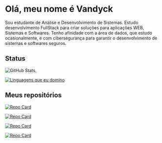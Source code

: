 # Olá, meu nome é Vandyck

Sou estudante de Análise e Desenvolvimento de Sistemas. Estudo desenvolvimento FullStack para criar soluções para aplicações WEB, Sistemas e Softwares. Tenho afinidade com a área de dados, que estudo ocasionalmente, e com cibersegurança para garantir o desenvolvimento de sistemas e softwares seguros.

## Status
![GitHub Stats](https://github-readme-stats.vercel.app/api?username=VandyckLN&theme=transparent&bg_color=000&border_color=30A3DC&show_icons=true&icon_color=8A2BE2&title_color=8A2BE2&text_color=30A3DC), 

[![Linguagens que eu domino](https://github-readme-stats.vercel.app/api/top-langs/?username=VandyckLN&layout=pie&bg_color=000&border_color=30A3DC&pt-br)](https://github.com/anuraghazra/github-readme-stats)


## Meus repositórios

[![Repo Card](https://github-readme-stats.vercel.app/api/pin/?username=VandyckLN&repo=Sistema_Bancario_POO&bg_color=000&border_color=30A3DC&show_icons=true&icon_color=8A2BE2&title_color=8A2BE2&text_color=30A3DC)](https://github.com/VandyckLN/Sistema_Bancario_POO)

[![Repo Card](https://github-readme-stats.vercel.app/api/pin/?username=VandyckLN&repo=Portfolio-DIO&bg_color=000&border_color=30A3DC&show_icons=true&icon_color=8A2BE2&title_color=8A2BE2&text_color=30A3DC)](https://github.com/VandyckLN/Portfolio-DIO)

[![Repo Card](https://github-readme-stats.vercel.app/api/pin/?username=VandyckLN&repo=Sismedicine&bg_color=000&border_color=30A3DC&show_icons=true&icon_color=8A2BE2&title_color=8A2BE2&text_color=30A3DC)](https://github.com/VandyckLN/Sismedicine)

[![Repo Card](https://github-readme-stats.vercel.app/api/pin/?username=VandyckLN&repo=-Yu-Gi-Oh-Jokenpo-Edition&bg_color=000&border_color=30A3DC&show_icons=true&icon_color=8A2BE2&title_color=8A2BE2&text_color=30A3DC)](https://github.com/VandyckLN/-Yu-Gi-Oh-Jokenpo-Edition)
